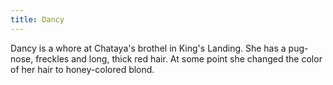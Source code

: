 ```yaml
---
title: Dancy
---
```


Dancy is a whore at Chataya's brothel in King's Landing. She has a pug-nose, freckles and long, thick red hair. At some point she changed the color of her hair to honey-colored blond.


